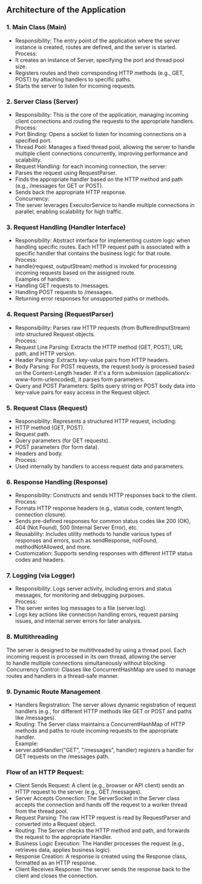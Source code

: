 ## Architecture of the Application ##

### 1. Main Class (Main) ###  
- Responsibility: The entry point of the application where the server instance is created, routes are defined, and the server is started.  
Process:  
- It creates an instance of Server, specifying the port and thread pool size.  
- Registers routes and their corresponding HTTP methods (e.g., GET, POST) by attaching handlers to specific paths.  
- Starts the server to listen for incoming requests.  

### 2. Server Class (Server) ###  
- Responsibility: This is the core of the application, managing incoming client connections and routing the requests to the appropriate handlers.  
Process:  
- Port Binding: Opens a socket to listen for incoming connections on a specified port.  
- Thread Pool: Manages a fixed thread pool, allowing the server to handle multiple client connections concurrently, improving performance and scalability.  
- Request Handling: for each incoming connection, the server:      
- Parses the request using RequestParser.  
- Finds the appropriate handler based on the HTTP method and path (e.g., /messages for GET or POST).  
- Sends back the appropriate HTTP response.  
Concurrency: 
- The server leverages ExecutorService to handle multiple connections in parallel, enabling scalability for high traffic.  

### 3. Request Handling (Handler Interface) ###
- Responsibility: Abstract interface for implementing custom logic when handling specific routes. Each HTTP request path is associated with a specific 
handler that contains the business logic for that route.  
Process:   
- handle(request, outputStream) method is invoked for processing incoming requests based on the assigned route.  
Examples of handlers:  
- Handling GET requests to /messages.  
- Handling POST requests to /messages.  
- Returning error responses for unsupported paths or methods.  

### 4. Request Parsing (RequestParser) ###
- Responsibility: Parses raw HTTP requests (from BufferedInputStream) into structured Request objects.  
Process:  
- Request Line Parsing: Extracts the HTTP method (GET, POST), URL path, and HTTP version.  
- Header Parsing: Extracts key-value pairs from HTTP headers.  
- Body Parsing: For POST requests, the request body is processed based on the Content-Length header. If it's a form submission (application/x-www-form-urlencoded),
 it parses form parameters.  
- Query and POST Parameters: Splits query string or POST body data into key-value pairs for easy access in the Request object.  

### 5. Request Class (Request) ###
- Responsibility: Represents a structured HTTP request, including:  
- HTTP method (GET, POST).  
- Request path.  
- Query parameters (for GET requests).  
- POST parameters (for form data).  
- Headers and body.  
Process:  
- Used internally by handlers to access request data and parameters.    

### 6. Response Handling (Response) ###   
- Responsibility: Constructs and sends HTTP responses back to the client.  
Process:  
- Formats HTTP response headers (e.g., status code, content length, connection closure).  
- Sends pre-defined responses for common status codes like 200 (OK), 404 (Not Found), 500 (Internal Server Error), etc.  
- Reusability: Includes utility methods to handle various types of responses and errors, such as sendResponse, notFound, methodNotAllowed, and more.  
- Customization: Supports sending responses with different HTTP status codes and headers.  

### 7. Logging (via Logger) ###
- Responsibility: Logs server activity, including errors and status messages, for monitoring and debugging purposes.  
Process:
- The server writes log messages to a file (server.log).  
- Logs key actions like connection handling errors, request parsing issues, and internal server errors for later analysis.  

### 8. Multithreading ###
The server is designed to be multithreaded by using a thread pool. Each incoming request is processed in its own thread, allowing the server   
to handle multiple connections simultaneously without blocking.  
Concurrency Control: Classes like ConcurrentHashMap are used to manage routes and handlers in a thread-safe manner.  

### 9. Dynamic Route Management ###  
- Handlers Registration: The server allows dynamic registration of request handlers (e.g., for different HTTP methods like GET or POST and paths like /messages).  
- Routing: The Server class maintains a ConcurrentHashMap of HTTP methods and paths to route incoming requests to the appropriate handler.  
Example:
- server.addHandler("GET", "/messages", handler) registers a handler for GET requests on the /messages path.    

### Flow of an HTTP Request: ###  
- Client Sends Request: A client (e.g., browser or API client) sends an HTTP request to the server (e.g., GET /messages).  
- Server Accepts Connection: The ServerSocket in the Server class accepts the connection and hands off the request to a worker thread from the thread pool.  
- Request Parsing: The raw HTTP request is read by RequestParser and converted into a Request object.  
- Routing: The Server checks the HTTP method and path, and forwards the request to the appropriate Handler.  
- Business Logic Execution: The Handler processes the request (e.g., retrieves data, applies business logic).  
- Response Creation: A response is created using the Response class, formatted as an HTTP response.  
- Client Receives Response: The server sends the response back to the client and closes the connection.   
 
